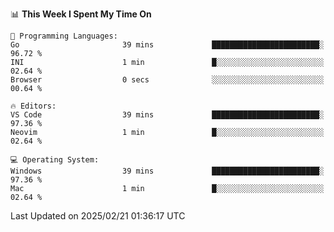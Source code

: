 <!--START_SECTION:waka-->
📊 **This Week I Spent My Time On** 

```text
💬 Programming Languages: 
Go                       39 mins             ████████████████████████░   96.72 % 
INI                      1 min               █░░░░░░░░░░░░░░░░░░░░░░░░   02.64 % 
Browser                  0 secs              ░░░░░░░░░░░░░░░░░░░░░░░░░   00.64 % 

🔥 Editors: 
VS Code                  39 mins             ████████████████████████░   97.36 % 
Neovim                   1 min               █░░░░░░░░░░░░░░░░░░░░░░░░   02.64 % 

💻 Operating System: 
Windows                  39 mins             ████████████████████████░   97.36 % 
Mac                      1 min               █░░░░░░░░░░░░░░░░░░░░░░░░   02.64 % 
```


 Last Updated on 2025/02/21 01:36:17 UTC
<!--END_SECTION:waka-->

